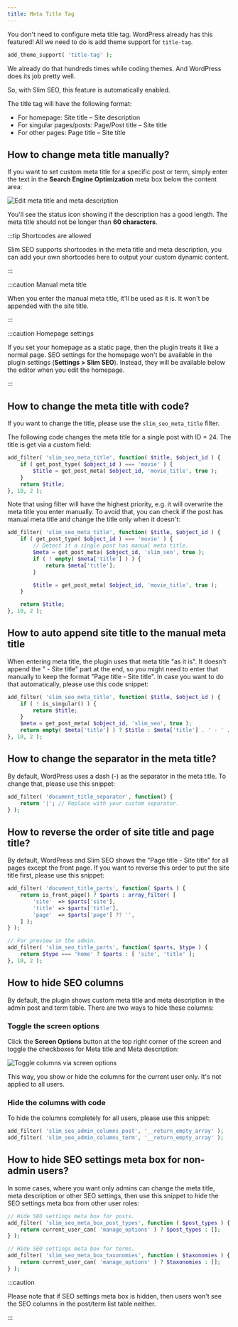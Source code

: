 ```yaml
---
title: Meta Title Tag
---
```


You don't need to configure meta title tag. WordPress already has this featured! All we need to do is add theme support for `title-tag`.

```php
add_theme_support( 'title-tag' );
```

We already do that hundreds times while coding themes. And WordPress does its job pretty well.

So, with Slim SEO, this feature is automatically enabled.

The title tag will have the following format:

- For homepage: Site title – Site description
- For singular pages/posts: Page/Post title – Site title
- For other pages: Page title – Site title

## How to change meta title manually?

If you want to set custom meta title for a specific post or term, simply enter the text in the **Search Engine Optimization** meta box below the content area:

![Edit meta title and meta description](https://i.imgur.com/D0DdbxS.png)

You'll see the status icon showing if the description has a good length. The meta title should not be longer than **60 characters**.

:::tip Shortcodes are allowed

Slim SEO supports shortcodes in the meta title and meta description, you can add your own shortcodes here to output your custom dynamic content.

:::

:::caution Manual meta title

When you enter the manual meta title, it'll be used as it is. It won't be appended with the site title.

:::

:::caution Homepage settings

If you set your homepage as a static page, then the plugin treats it like a normal page. SEO settings for the homepage won't be available in the plugin settings (**Settings > Slim SEO**). Instead, they will be available below the editor when you edit the homepage.

:::

## How to change the meta title with code?

If you want to change the title, please use the `slim_seo_meta_title` filter.

The following code changes the meta title for a single post with ID = 24. The title is get via a custom field:

```php
add_filter( 'slim_seo_meta_title', function( $title, $object_id ) {
    if ( get_post_type( $object_id ) === 'movie' ) {
        $title = get_post_meta( $object_id, 'movie_title', true );
    }
    return $title;
}, 10, 2 );
```

Note that using filter will have the highest priority, e.g. it will overwrite the meta title you enter manually. To avoid that, you can check if the post has manual meta title and change the title only when it doesn't:

```php
add_filter( 'slim_seo_meta_title', function( $title, $object_id ) {
    if ( get_post_type( $object_id ) === 'movie' ) {
		// Detect if a single post has manual meta title.
        $meta = get_post_meta( $object_id, 'slim_seo', true );
        if ( ! empty( $meta['title'] ) ) {
            return $meta['title'];
        }

		$title = get_post_meta( $object_id, 'movie_title', true );
    }

    return $title;
}, 10, 2 );
```

## How to auto append site title to the manual meta title

When entering meta title, the plugin uses that meta title "as it is". It doesn't append the " - Site title" part at the end, so you might need to enter that manually to keep the format "Page title - Site title". In case you want to do that automatically, please use this code snippet:

```php
add_filter( 'slim_seo_meta_title', function( $title, $object_id ) {
    if ( ! is_singular() ) {
        return $title;
    }
    $meta = get_post_meta( $object_id, 'slim_seo', true );
    return empty( $meta['title'] ) ? $title : $meta['title'] . ' - ' . get_bloginfo( 'name' );
}, 10, 2 );
```

## How to change the separator in the meta title?

By default, WordPress uses a dash (-) as the separator in the meta title. To change that, please use this snippet:

```php
add_filter( 'document_title_separator', function() {
    return '|'; // Replace with your custom separator.
} );
```

## How to reverse the order of site title and page title?

By default, WordPress and Slim SEO shows the "Page title - Site title" for all pages except the front page. If you want to reverse this order to put the site title first, please use this snippet:

```php
add_filter( 'document_title_parts', function( $parts ) {
	return is_front_page() ? $parts : array_filter( [
		'site'  => $parts['site'],
		'title' => $parts['title'],
		'page'  => $parts['page'] ?? '',
	] );
} );

// For preview in the admin.
add_filter( 'slim_seo_title_parts', function( $parts, $type ) {
	return $type === 'home' ? $parts : [ 'site', 'title' ];
}, 10, 2 );
```

## How to hide SEO columns

By default, the plugin shows custom meta title and meta description in the admin post and term table. There are two ways to hide these columns:

### Toggle the screen options

Click the **Screen Options** button at the top right corner of the screen and toggle the checkboxes for Meta title and Meta description:

![Toggle columns via screen options](https://i.imgur.com/N9oTreN.png)

This way, you show or hide the columns for the current user only. It's not applied to all users.

### Hide the columns with code

To hide the columns completely for all users, please use this snippet:

```php
add_filter( 'slim_seo_admin_columns_post', '__return_empty_array' );
add_filter( 'slim_seo_admin_columns_term', '__return_empty_array' );
```

## How to hide SEO settings meta box for non-admin users?

In some cases, where you want only admins can change the meta title, meta description or other SEO settings, then use this snippet to hide the SEO settings meta box from other user roles:

```php
// Hide SEO settings meta box for posts.
add_filter( 'slim_seo_meta_box_post_types', function ( $post_types ) {
	return current_user_can( 'manage_options' ) ? $post_types : [];
} );

// Hide SEO settings meta box for terms.
add_filter( 'slim_seo_meta_box_taxonomies', function ( $taxonomies ) {
	return current_user_can( 'manage_options' ) ? $taxonomies : [];
} );
```

:::caution

Please note that if SEO settings meta box is hidden, then users won't see the SEO columns in the post/term list table neither.

:::
